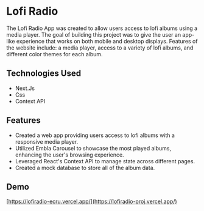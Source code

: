 # Lofi Radio

The Lofi Radio App was created to allow users access to lofi albums using a media player. The goal of building this project was to give the user an app-like experience that works on both mobile and desktop displays. Features of the website include: a media player, access to a variety of lofi albums, and different color themes for each album.

## Technologies Used

- Next.Js
- Css
- Context API

## Features
- Created a web app providing users access to lofi albums with a responsive media player.
- Utilized Embla Carousel to showcase the most played albums, enhancing the user's browsing experience.
- Leveraged React's Context API to manage state across different pages.
- Created a mock database to store all of the album data.

## Demo

[https://lofiradio-ecru.vercel.app/](https://lofiradio-proj.vercel.app/)
